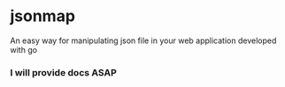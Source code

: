 # jsonmap
An easy way for manipulating json file in your web application developed with go

### I will provide docs ASAP
